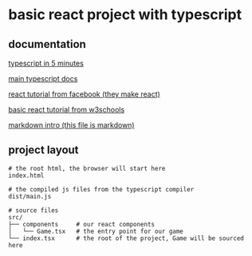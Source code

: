 # basic react project with typescript

## documentation
[typescript in 5 minutes](https://www.typescriptlang.org/docs/handbook/typescript-in-5-minutes.html)

[main typescript docs](https://www.typescriptlang.org/docs/home.html)

[react tutorial from facebook (they make react)](https://reactjs.org/tutorial/tutorial.html)

[basic react tutorial from w3schools](https://www.w3schools.com/REACT/default.asp)

[markdown intro (this file is markdown)](https://www.typescriptlang.org/docs/home.html)

## project layout
```
# the root html, the browser will start here
index.html

# the compiled js files from the typescript compiler
dist/main.js

# source files
src/
├── components     # our react components
│   └── Game.tsx   # the entry point for our game
└── index.tsx      # the root of the project, Game will be sourced here
```
